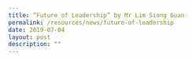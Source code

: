 ```yaml
---
title: “Future of Leadership” by Mr Lim Siong Guan
permalink: /resources/news/future-of-leadership
date: 2019-07-04
layout: post
description: ""
---
```

